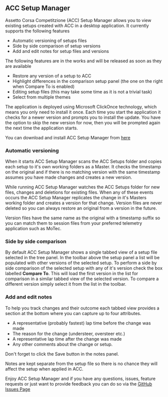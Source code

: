 ## ACC Setup Manager

Assetto Corsa Competitzione (ACC) Setup Manager allows you to view existing setups created with ACC in a desktop application.  It currently supports the following features

+ Automatic versioning of setups files
+ Side by side comparison of setup versions
+ Add and edit notes for setup files and versions

The following features are in the works and will be released as soon as they are available

+ Restore any version of a setup to ACC
+ Highlight differences in the comparison setup panel (the one on the right when Compare To is enabled)
+ Editing setup files (this may take some time as it is not a trivial task)
+ Select from multiple themes

The application is deployed using Microsoft ClickOnce technology, which means you only need to install it once.  Each time you start the application it checks for a newer version and prompts you to install the update.  You have the option to skip the new version for now, then you will be prompted again the next time the application starts.

You can download and install ACC Setup Manager from [here](https://raw.githubusercontent.com/testpossessed/acc-setup-manager/master/docs/installer/setup.exe)

### Automatic versioning

When it starts ACC Setup Manager scans the ACC Setups folder and copies each setup to it's own working folders as a Master.  It checks the timestamp on the original and if there is no matching version with the same timestamp assumes you have made changes and creates a new version.

While running ACC Setup Manager watches the ACC Setups folder for new files, changes and deletions for existing files.  When any of these events occurs the ACC Setup Manager replicates the change in it's Masters working folder and creates a version for that change.  Version files are never deleted so you can always restore an original from a version in the future.

Version files have the same name as the original with a timestamp suffix so you can match them to session files from your preferred telemetry application such as MoTec.

### Side by side comparison

By default ACC Setup Manager shows a single tabbed view of a setup file selected in the tree panel.  In the toolbar above the setup panel a list will be populated with other versions of the selected setup.  To perform a side by side comparison of the selected setup with any of it's version check the box labelled **Compare To**.  This will load the first version in the list for comparison in a similar tabbed view of the selected version.  To compare a different version simply select it from the list in the toolbar.

### Add and edit notes

To help you track changes and their outcome each tabbed view provides a section at the bottom where you can capture up to four attributes.

+ A representative (probably fastest) lap time before the change was made
+ The reason for the change (understeer, oversteer etc.)
+ A representative lap time after the change was made
+ Any other comments about the change or setup.

Don't forget to click the Save button in the notes panel.

Notes are kept separate from the setup file so there is no chance they will affect the setup when applied in ACC.

Enjoy ACC Setup Manager and if you have any questions, issues, feature requests or just want to provide feedback you can do so via the [GitHub Issues Page](https://github.com/testpossessed/acc-setup-manager/issues)
